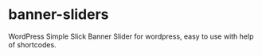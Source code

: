 # banner-sliders
WordPress Simple Slick Banner Slider for wordpress, easy to use with help of shortcodes.
